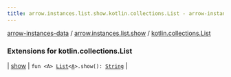 ```yaml
---
title: arrow.instances.list.show.kotlin.collections.List - arrow-instances-data
---
```


[arrow-instances-data](../../index.html) / [arrow.instances.list.show](../index.html) / [kotlin.collections.List](./index.html)

### Extensions for kotlin.collections.List

| [show](show.html) | `fun <A> `[`List`](https://kotlinlang.org/api/latest/jvm/stdlib/kotlin.collections/-list/index.html)`<`[`A`](show.html#A)`>.show(): `[`String`](https://kotlinlang.org/api/latest/jvm/stdlib/kotlin/-string/index.html) |

